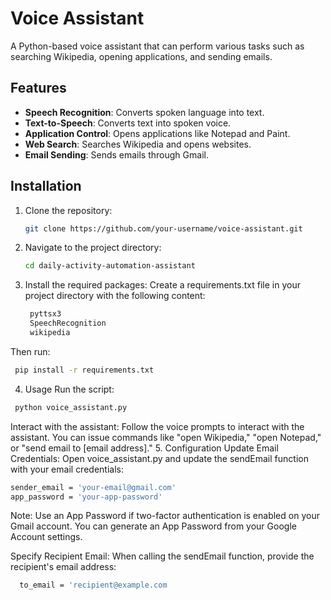 # Voice Assistant

A Python-based voice assistant that can perform various tasks such as searching Wikipedia, opening applications, and sending emails.

## Features

- **Speech Recognition**: Converts spoken language into text.
- **Text-to-Speech**: Converts text into spoken voice.
- **Application Control**: Opens applications like Notepad and Paint.
- **Web Search**: Searches Wikipedia and opens websites.
- **Email Sending**: Sends emails through Gmail.

## Installation

1. Clone the repository:
   ```sh
   git clone https://github.com/your-username/voice-assistant.git
2. Navigate to the project directory:

   ```sh
   cd daily-activity-automation-assistant
3. Install the required packages:
   Create a requirements.txt file in your project directory with the following content:

   ```sh
    pyttsx3
    SpeechRecognition
    wikipedia
   ```
Then run:
   ```sh
    pip install -r requirements.txt
  ```
4. Usage
Run the script:

 ```sh
  python voice_assistant.py
 ```
Interact with the assistant: Follow the voice prompts to interact with the assistant. You can issue commands like "open Wikipedia," "open Notepad," or "send email to [email address]."
5. Configuration
Update Email Credentials:
Open voice_assistant.py and update the sendEmail function with your email credentials:

```sh
sender_email = 'your-email@gmail.com'
app_password = 'your-app-password'
```
Note: Use an App Password if two-factor authentication is enabled on your Gmail account. You can generate an App Password from your Google Account settings.

Specify Recipient Email:
When calling the sendEmail function, provide the recipient's email address:

 ```sh
   to_email = 'recipient@example.com
